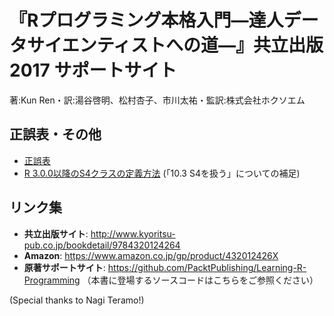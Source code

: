 # 『Rプログラミング本格入門―達人データサイエンティストへの道―』共立出版 2017 サポートサイト

著:Kun Ren・訳:湯谷啓明、松村杏子、市川太祐・監訳:株式会社ホクソエム

## 正誤表・その他

* [正誤表](errata/table-of-errata.md)
* [R 3.0.0以降のS4クラスの定義方法](errata/S4.md) (「10.3 S4を扱う」についての補足)

## リンク集

* **共立出版サイト**: http://www.kyoritsu-pub.co.jp/bookdetail/9784320124264
* **Amazon**: https://www.amazon.co.jp/gp/product/432012426X
* **原著サポートサイト**: https://github.com/PacktPublishing/Learning-R-Programming （本書に登場するソースコードはこちらをご参照ください）

(Special thanks to Nagi Teramo!)